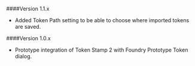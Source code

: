 ####Version 1.1.x
- Added Token Path setting to be able to choose where imported tokens are saved.

####Version 1.0.x
- Prototype integration of Token Stamp 2 with Foundry Prototype Token dialog.
